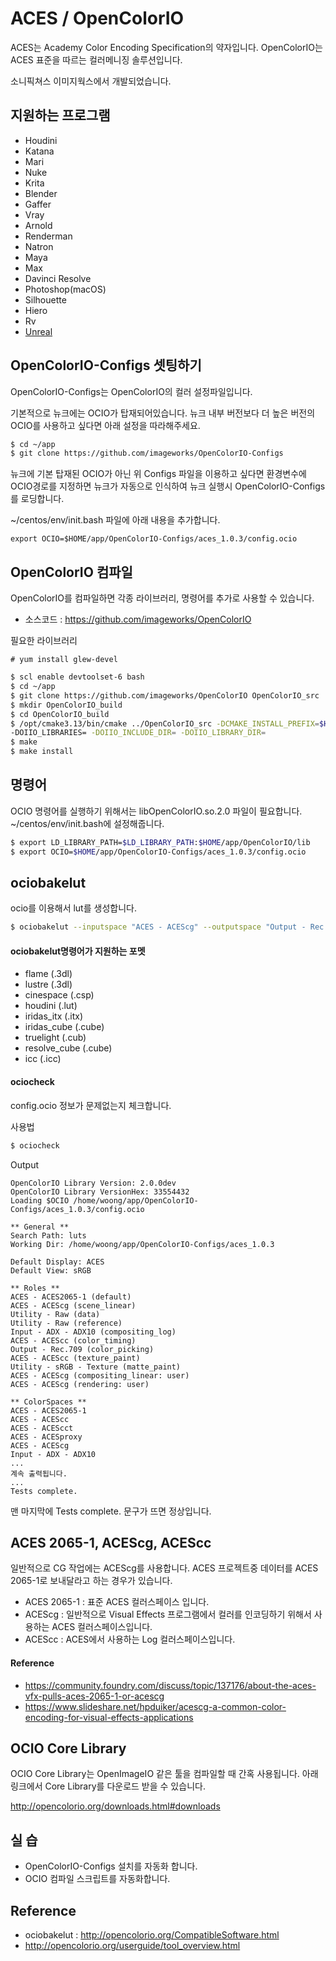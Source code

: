 # ACES / OpenColorIO
ACES는 Academy Color Encoding Specification의 약자입니다.
OpenColorIO는 ACES 표준을 따르는 컬러메니징 솔루션입니다.

소니픽쳐스 이미지웍스에서 개발되었습니다.

## 지원하는 프로그램
- Houdini
- Katana
- Mari
- Nuke
- Krita
- Blender
- Gaffer
- Vray
- Arnold
- Renderman
- Natron
- Maya
- Max
- Davinci Resolve
- Photoshop(macOS)
- Silhouette
- Hiero
- Rv
- [Unreal](https://docs.unrealengine.com/en-us/Engine/Rendering/PostProcessEffects/ColorGrading)

## OpenColorIO-Configs 셋팅하기
OpenColorIO-Configs는 OpenColorIO의 컬러 설정파일입니다.

기본적으로 뉴크에는 OCIO가 탑재되어있습니다.
뉴크 내부 버전보다 더 높은 버전의 OCIO를 사용하고 싶다면 아래 설정을 따라해주세요.

```bash
$ cd ~/app
$ git clone https://github.com/imageworks/OpenColorIO-Configs
```

뉴크에 기본 탑재된 OCIO가 아닌 위 Configs 파일을 이용하고 싶다면 환경변수에 OCIO경로를 지정하면 뉴크가 자동으로 인식하여 뉴크 실행시 OpenColorIO-Configs를 로딩합니다.

~/centos/env/init.bash 파일에 아래 내용을 추가합니다.
```
export OCIO=$HOME/app/OpenColorIO-Configs/aces_1.0.3/config.ocio
```

## OpenColorIO 컴파일
OpenColorIO를 컴파일하면 각종 라이브러리, 명령어를 추가로 사용할 수 있습니다.

- 소스코드 : https://github.com/imageworks/OpenColorIO


필요한 라이브러리
```
# yum install glew-devel
```

```bash
$ scl enable devtoolset-6 bash
$ cd ~/app
$ git clone https://github.com/imageworks/OpenColorIO OpenColorIO_src
$ mkdir OpenColorIO_build
$ cd OpenColorIO_build
$ /opt/cmake3.13/bin/cmake ../OpenColorIO_src -DCMAKE_INSTALL_PREFIX=$HOME/app/OpenColorIO -DGLEW_INCLUDE_DIR=/usr/include -DGLEW_LIBRARY=/usr/lib64 -DOCIO_BUILD_GPU_TESTS=OFF
-DOIIO_LIBRARIES= -DOIIO_INCLUDE_DIR= -DOIIO_LIBRARY_DIR=
$ make
$ make install
```

## 명령어
OCIO 명령어를 실행하기 위해서는 libOpenColorIO.so.2.0 파일이 필요합니다.
~/centos/env/init.bash에 설정해줍니다.

```bash
$ export LD_LIBRARY_PATH=$LD_LIBRARY_PATH:$HOME/app/OpenColorIO/lib
$ export OCIO=$HOME/app/OpenColorIO-Configs/aces_1.0.3/config.ocio
```

## ociobakelut
ocio를 이용해서 lut를 생성합니다.

```bash
$ ociobakelut --inputspace "ACES - ACEScg" --outputspace "Output - Rec.709" --format flame flame_acescg_to_rec709.3dl
```

#### ociobakelut명령어가 지원하는 포멧
- flame (.3dl)
- lustre (.3dl)
- cinespace (.csp)
- houdini (.lut)
- iridas_itx (.itx)
- iridas_cube (.cube)
- truelight (.cub)
- resolve_cube (.cube)
- icc (.icc)

#### ociocheck
config.ocio 정보가 문제없는지 체크합니다.

사용법
```bash
$ ociocheck
```

Output
```
OpenColorIO Library Version: 2.0.0dev
OpenColorIO Library VersionHex: 33554432
Loading $OCIO /home/woong/app/OpenColorIO-Configs/aces_1.0.3/config.ocio

** General **
Search Path: luts
Working Dir: /home/woong/app/OpenColorIO-Configs/aces_1.0.3

Default Display: ACES
Default View: sRGB

** Roles **
ACES - ACES2065-1 (default)
ACES - ACEScg (scene_linear)
Utility - Raw (data)
Utility - Raw (reference)
Input - ADX - ADX10 (compositing_log)
ACES - ACEScc (color_timing)
Output - Rec.709 (color_picking)
ACES - ACEScc (texture_paint)
Utility - sRGB - Texture (matte_paint)
ACES - ACEScg (compositing_linear: user)
ACES - ACEScg (rendering: user)

** ColorSpaces **
ACES - ACES2065-1
ACES - ACEScc
ACES - ACEScct
ACES - ACESproxy
ACES - ACEScg
Input - ADX - ADX10
...
계속 출력됩니다.
...
Tests complete.
```

맨 마지막에 Tests complete. 문구가 뜨면 정상입니다.


## ACES 2065-1, ACEScg, ACEScc
일반적으로 CG 작업에는 ACEScg를 사용합니다.
ACES 프로젝트중 데이터를 ACES 2065-1로 보내달라고 하는 경우가 있습니다.

- ACES 2065-1 : 표준 ACES 컬러스페이스 입니다.
- ACEScg : 일반적으로 Visual Effects 프로그램에서 컬러를 인코딩하기 위해서 사용하는 ACES 컬러스페이스입니다.
- ACEScc : ACES에서 사용하는 Log 컬러스페이스입니다.

#### Reference
- https://community.foundry.com/discuss/topic/137176/about-the-aces-vfx-pulls-aces-2065-1-or-acescg
- https://www.slideshare.net/hpduiker/acescg-a-common-color-encoding-for-visual-effects-applications

## OCIO Core Library
OCIO Core Library는 OpenImageIO 같은 툴을 컴파일할 때 간혹 사용됩니다.
아래 링크에서 Core Library를 다운로드 받을 수 있습니다.

http://opencolorio.org/downloads.html#downloads

## 실 습
- OpenColorIO-Configs 설치를 자동화 합니다.
- OCIO 컴파일 스크립트를 자동화합니다.

## Reference
- ociobakelut : http://opencolorio.org/CompatibleSoftware.html
- http://opencolorio.org/userguide/tool_overview.html